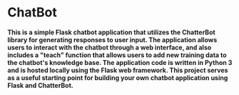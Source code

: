 # ChatBot 

**This is a simple Flask chatbot application that utilizes the ChatterBot library for generating responses to user input. The application allows users to interact with the chatbot through a web interface, and also includes a "teach" function that allows users to add new training data to the chatbot's knowledge base. The application code is written in Python 3 and is hosted locally using the Flask web framework. This project serves as a useful starting point for building your own chatbot application using Flask and ChatterBot.**
